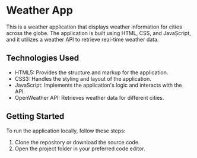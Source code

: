 # Weather App

This is a weather application that displays weather information for cities across the globe. The application is built using HTML, CSS, and JavaScript, and it utilizes a weather API to retrieve real-time weather data.


## Technologies Used

- HTML5: Provides the structure and markup for the application.
- CSS3: Handles the styling and layout of the application.
- JavaScript: Implements the application's logic and interacts with the API.
- OpenWeather API: Retrieves weather data for different cities.

## Getting Started

To run the application locally, follow these steps:

1. Clone the repository or download the source code.
2. Open the project folder in your preferred code editor.
